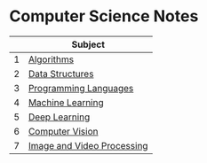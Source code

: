 # Computer Science Notes

|   | Subject                                                 |
|---|---------------------------------------------------------|
| 1 | [Algorithms](algorithms/)                               |
| 2 | [Data Structures](data-structures)                      |
| 3 | [Programming Languages](programming-languages)          |
| 4 | [Machine Learning](machine-learning)                    |
| 5 | [Deep Learning](deep-learning)                          |
| 6 | [Computer Vision](computer-vision)                      |
| 7 | [Image and Video Processing](image-and-video-processing)|
